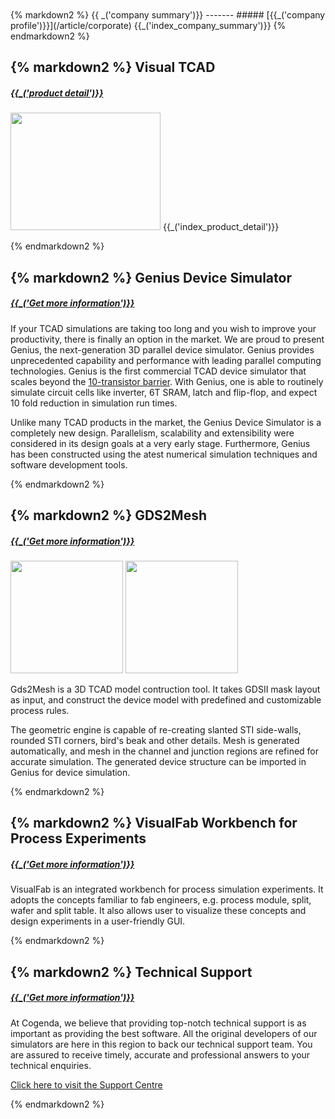 <ul class="bxslider" style="visibility:hidden;">
  <li>
    <div class="img-caption" style="display: block;">
        <h3>TCAD Catpion-1</h3> 
        <p>Introduction of TCAD Details 
            <br/>
            <span style="position:relative; top:8px;">
                <a href="/">Read More &gt;&gt;</a>
            </span>
        <p>
    </div>
    <img src="/static/images/gds2mesh/d_ff_geom.png"/></li>
  <li>
    <div class="img-caption" style="display: block;">
        <h3>TCAD Catpion-2</h3> 
        <p>Introduction of TCAD Details 
            <br/>
            <span style="position:relative; top:8px;">
                <a href="/">Read More &gt;&gt;</a>
            </span>
        <p>
    </div>
    <img src="/static/images/gds2mesh/nand_mesh.png" title="image-2"/></li>
  <li>
    <div class="img-caption" style="display: block;">
        <h3>TCAD Catpion-3</h3> 
        <p>Introduction of TCAD Details 
            <br/>
            <span style="position:relative; top:8px;">
                <a href="/">Read More &gt;&gt;</a>
            </span>
        <p>
    </div>
    <img src="/static/images/seu_sram/sram_seu.png" title="image-3"/></li>
</ul>

<div class="box" >
{% markdown2 %}
{{ _('company summary')}}
-------
##### [{{_('company profile')}}](/article/corporate)
{{_('index_company_summary')}}
{% endmarkdown2 %}
</div>

<div class="box" >

{% markdown2 %}
Visual TCAD
-----------
##### [{{_('product detail')}}](/article/products#VTCAD)
<img src="/static/images/vtcad/vtcad_sm.jpg" alt="" width="240" height="188" class="left" />
{{_('index_product_detail')}}

{% endmarkdown2 %}
</div>

<div class="box" >

{% markdown2 %}
Genius Device Simulator
-----------
##### [{{_('Get more information')}}](/article/products#Genius)

If your TCAD simulations are taking too long and you wish to improve your productivity, there is finally an option in the market. We are proud to present Genius, the next-generation 3D parallel device simulator. Genius provides unprecedented capability and performance with leading parallel computing technologies. Genius is the first commercial TCAD device simulator that scales beyond the [10-transistor barrier](./TenTransistor). With Genius, one is able to routinely simulate circuit cells like inverter, 6T SRAM, latch and flip-flop, and expect 10 fold reduction in simulation run times.

Unlike many TCAD products in the market, the Genius Device Simulator is a completely new design. Parallelism, scalability and extensibility were considered in its design goals at a very early stage. Furthermore, Genius has been constructed using the atest numerical simulation techniques and software development tools.

{% endmarkdown2 %}
</div>

<div class="box" >

{% markdown2 %}
GDS2Mesh
-----------
##### [{{_('Get more information')}}](/article/products#Gds2Mesh)

<img src="/static/images/gds2mesh/nand_mesh_small.jpg" alt="" height="180" class="right" />
<img src="/static/images/gds2mesh/na2_x1_layout_small.jpg" alt="" height="180" class="right" />

Gds2Mesh is a 3D TCAD model contruction tool. It takes GDSII mask layout as input, and construct the device model with predefined and customizable process rules.

The geometric engine is capable of re-creating slanted STI side-walls, rounded STI corners, bird's beak and other details.
Mesh is generated automatically, and mesh in the channel and junction regions are refined for accurate simulation.
The generated device structure can be imported in Genius for device simulation.

{% endmarkdown2 %}
</div>

<div class="box" >

{% markdown2 %}
VisualFab Workbench for Process Experiments
-----------
##### [{{_('Get more information')}}](/article/products#VFab)

VisualFab is an integrated workbench for process simulation experiments. It adopts the concepts familiar to fab engineers, e.g. process module, split, wafer and split table.
It also allows user to visualize these concepts and design experiments in a user-friendly GUI.

{% endmarkdown2 %}
</div>

<div class="box" >

{% markdown2 %}
Technical Support
-----------
##### [{{_('Get more information')}}](/article/contact)

At Cogenda, we believe that providing top-notch technical support is as important as providing the best software. All the original developers of our simulators are here in this region to back our technical support team. You are assured to receive timely, accurate and professional answers to your technical enquiries.

[Click here to visit the Support Centre](article/support)

{% endmarkdown2 %}
</div>

